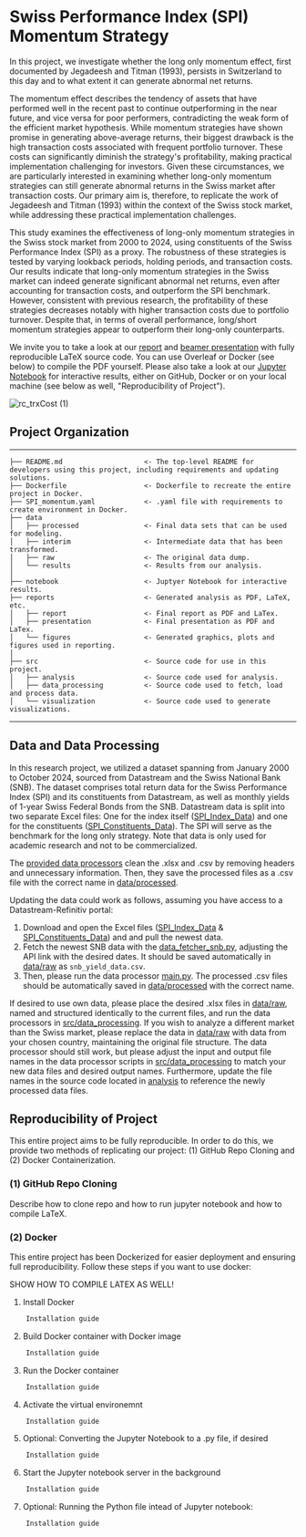 # Swiss Performance Index (SPI) Momentum Strategy

In this project, we investigate whether the long only momentum effect, first documented by Jegadeesh and Titman (1993), persists in Switzerland to this day and to what extent it can generate abnormal net returns.

The momentum effect describes the tendency of assets that have performed well in the recent past to continue outperforming in the near future, and vice versa for poor performers, contradicting the weak form of the efficient market hypothesis. While momentum strategies have shown promise in generating above-average returns, their biggest drawback is the high transaction costs associated with frequent portfolio turnover. These costs can significantly diminish the strategy's profitability, making practical implementation challenging for investors. Given these circumstances, we are particularly interested in examining whether long-only momentum strategies can still generate abnormal returns in the Swiss market after transaction costs. Our primary aim is, therefore, to replicate the work of Jegadeesh and Titman (1993) within the context of the Swiss stock market, while addressing these practical implementation challenges.

This study examines the effectiveness of long-only momentum strategies in the Swiss stock market from 2000 to 2024, using constituents of the Swiss Performance Index (SPI) as a proxy. The robustness of these strategies is tested by varying lookback periods, holding periods, and transaction costs. Our results indicate that long-only momentum strategies in the Swiss market can indeed generate significant abnormal net returns, even after accounting for transaction costs, and outperform the SPI benchmark. However, consistent with previous research, the profitability of these strategies decreases notably with higher transaction costs due to portfolio turnover. Despite that, in terms of overall performance, long/short momentum strategies appear to outperform their long-only counterparts.

We invite you to take a look at our [report](reports/report/SPI-Momentum_Report.pdf) and [beamer presentation](reports/presentation/SPI-Momentum_Presentation.pdf) with fully reproducible LaTeX source code. You can use Overleaf or Docker (see below) to compile the PDF yourself. Please also take a look at our [Jupyter Notebook](notebook/SPI_Momentum.ipynb) for interactive results, either on GitHub, Docker or on your local machine (see below as well, "Reproducibility of Project"). 

![rc_trxCost (1)](https://github.com/user-attachments/assets/9e2ab42f-0079-429f-9f8a-aa20721ff05c)

## Project Organization
------------

    ├── README.md                    <- The top-level README for developers using this project, including requirements and updating solutions.
    ├── Dockerfile                   <- Dockerfile to recreate the entire project in Docker.
    ├── SPI_momentum.yaml            <- .yaml file with requirements to create environment in Docker.
    ├── data
    │   ├── processed                <- Final data sets that can be used for modeling.
    │   ├── interim                  <- Intermediate data that has been transformed.
    │   ├── raw                      <- The original data dump.
    │   └── results                  <- Results from our analysis.
    │
    ├── notebook                     <- Juptyer Notebook for interactive results.
    ├── reports                      <- Generated analysis as PDF, LaTeX, etc.
    │   ├── report                   <- Final report as PDF and LaTex.
    │   ├── presentation             <- Final presentation as PDF and LaTex.
    │   └── figures                  <- Generated graphics, plots and figures used in reporting.
    │
    ├── src                          <- Source code for use in this project.
    │   ├── analysis                 <- Source code used for analysis.
    │   ├── data_processing          <- Source code used to fetch, load and process data.
    │   └── visualization            <- Source code used to generate visualizations.
    
--------

## Data and Data Processing
In this research project, we utilized a dataset spanning from January 2000 to October 2024, sourced from Datastream and the Swiss National Bank (SNB). The dataset comprises total return data for the Swiss Performance Index (SPI) and its constituents from Datastream, as well as monthly yields of 1-year Swiss Federal Bonds from the SNB. Datastream data is split into two separate Excel files: One for the index itself ([SPI_Index_Data](data/raw/SPI_Index_Data.xlsx)) and one for the constituents ([SPI_Constituents_Data](data/raw/SPI_Constituents_Data.xlsx)). The SPI will serve as the benchmark for the long only strategy. Note that data is only used for academic research and not to be commercialized.

The [provided data processors](src/data_processing) clean the .xlsx and .csv by removing headers and unnecessary information. Then, they save the processed files as a .csv file with the correct name in [data/processed](data/processed). 

Updating the data could work as follows, assuming you have access to a Datastream-Refinitiv portal:
1. Download and open the Excel files ([SPI_Index_Data](data/raw/SPI_Index_Data.xlsx) & [SPI_Constituents_Data](data/raw/SPI_Constituents_Data.xlsx)) and and pull the newest data.
2. Fetch the newest SNB data with the [data_fetcher_snb.py](datafeed/data_fetcher_snb.py), adjusting the API link with the desired dates. It should be saved automatically in [data/raw](data/raw) as `snb_yield_data.csv`.
3. Then, please run the data processor [main.py](src/data_processing/main.py). The processed .csv files should be automatically saved in [data/processed](data/processed) with the correct name.

If desired to use own data, please place the desired .xlsx files in [data/raw](data/raw), named and structured identically to the current files, and run the data processors in [src/data_processing](src/data_processing). If you wish to analyze a different market than the Swiss market, please replace the data in [data/raw](data/raw) with data from your chosen country, maintaining the original file structure. The data processor should still work, but please adjust the input and output file names in the data processor scripts in [src/data_processing](src/data_processing) to match your new data files and desired output names. Furthermore, update the file names in the source code located in [analysis](src/analysis) to reference the newly processed data files. 

## Reproducibility of Project
This entire project aims to be fully reproducible. In order to do this, we provide two methods of replicating our project: (1) GitHub Repo Cloning and (2) Docker Containerization.  
### (1) GitHub Repo Cloning
Describe how to clone repo and how to run jupyter notebook and how to compile LaTeX.

### (2) Docker
This entire project has been Dockerized for easier deployment and ensuring full reproducibility. Follow these steps if you want to use docker:

SHOW HOW TO COMPILE LATEX AS WELL!
1. Install Docker
```bash
    Installation guide
```
2. Build Docker container with Docker image
```bash
    Installation guide
```
3. Run the Docker container
```bash
    Installation guide
```
4. Activate the virtual environemnt
```bash
    Installation guide
```
5. Optional: Converting the Jupyter Notebook to a .py file, if desired
```bash
    Installation guide
```
6. Start the Jupyter notebook server in the background
```bash
    Installation guide
```
7. Optional: Running the Python file intead of Jupyter notebook:
```bash
    Installation guide
```
